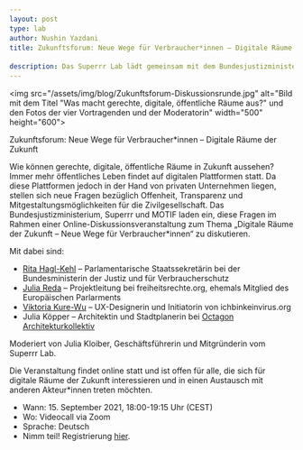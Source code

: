 ```yaml
---
layout: post
type: lab
author: Nushin Yazdani
title: Zukunftsforum: Neue Wege für Verbraucher*innen – Digitale Räume der Zukunft

description: Das Superrr Lab lädt gemeinsam mit dem Bundesjustizministerium und Motif Institute ein, am 15.09. in einer Online-Diskussionsveranstaltung zum Thema “Digitale Räume der Zukunft – Neue Wege für Verbraucher*innen” digitale, öffentliche Räume der Zukunft zu diskutieren.
---
```

<img src="/assets/img/blog/Zukunftsforum-Diskussionsrunde.jpg" alt="Bild mit dem Titel "Was macht gerechte, digitale, öffentliche Räume aus?" und den Fotos der vier Vortragenden und der Moderatorin" width="500" height="600">
<p>Zukunftsforum: Neue Wege für Verbraucher*innen – Digitale Räume der Zukunft </p>
<p>Wie können gerechte, digitale, öffentliche Räume in Zukunft aussehen? Immer mehr öffentliches Leben findet auf digitalen Plattformen statt. Da diese Plattformen jedoch in der Hand von privaten Unternehmen liegen, stellen sich neue Fragen bezüglich Offenheit, Transparenz und Mitgestaltungsmöglichkeiten für die Zivilgesellschaft. 
Das Bundesjustizministerium, Superrr und MOTIF laden ein, diese Fragen im Rahmen einer Online-Diskussionsveranstaltung zum Thema „Digitale Räume der Zukunft – Neue Wege für Verbraucher*innen“ zu diskutieren. 
</p>


<p>
Mit dabei sind: 
</p>

<ul>
<li><a href="https://rita-hagl-kehl.de/">Rita Hagl-Kehl</a> – Parlamentarische Staatssekretärin bei der Bundesministerin der Justiz und für Verbraucherschutz</li>
<li><a href="https://juliareda.eu/en/">Julia Reda</a> – Projektleitung bei freiheitsrechte.org, ehemals Mitglied des Europäischen Parlarments 
<li><a href="https://kateboss5000.neocities.org/">Viktoria Kure-Wu</a> – UX-Designerin und Initiatorin von ichbinkeinvirus.org
<li>Julia Köpper – Architektin und Stadtplanerin bei <a href="http://www.octagon-architekturkollektiv.net/kollektiv/">Octagon Architekturkollektiv</a>
</ul>
<p>
Moderiert von Julia Kloiber, Geschäftsführerin und Mitgründerin vom Superrr Lab.
</p>


<p>
Die Veranstaltung findet online statt und ist offen für alle, die sich für digitale Räume der Zukunft interessieren und in einen Austausch mit anderen Akteur*innen treten möchten. 
</p>

<ul>
<li>Wann: 15. September 2021, 18:00-19:15 Uhr (CEST)</li>
<li>Wo: Videocall via Zoom</li>
<li>Sprache: Deutsch </li>
<li>Nimm teil! Registrierung <a href="https://us02web.zoom.us/webinar/register/WN_UIiQgcFjTTOvpePR9Ta3Pg">hier</a>.</li> 
</ul>

